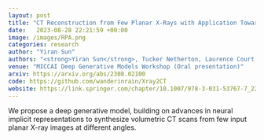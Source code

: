 ```yaml
---
layout: post
title: "CT Reconstruction from Few Planar X-Rays with Application Towards Low-Resource Radiotherapy"
date:   2023-08-28 22:21:59 +00:00
image: /images/RPA.png
categories: research
author: "Yiran Sun"
authors: "<strong>Yiran Sun</strong>, Tucker Netherton, Laurence Court, Ashok Veeraraghavan, Guha Balakrishnan"
venue: "MICCAI Deep Generative Models Workshop (Oral presentation)"
arxiv: https://arxiv.org/abs/2308.02100
code: https://github.com/wanderinrain/Xray2CT
website: https://link.springer.com/chapter/10.1007/978-3-031-53767-7_22
---
```

We propose a deep generative model, building on advances in neural implicit representations to synthesize volumetric CT scans from few input planar X-ray images at different angles. 
